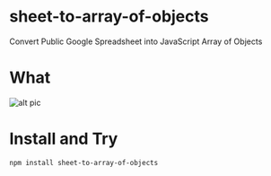 # sheet-to-array-of-objects
Convert Public Google Spreadsheet into JavaScript Array of Objects

# What

![alt pic](https://raw.githubusercontent.com/hotelsoft/Sheet2AOB/master/pic.png)

# Install and Try

```
npm install sheet-to-array-of-objects
```
